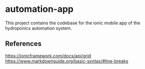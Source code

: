 # automation-app

This project contains the codebase for the ionic mobile app of the hydroponics automation system.
## References
https://ionicframework.com/docs/api/grid  
https://www.markdownguide.org/basic-syntax/#line-breaks
